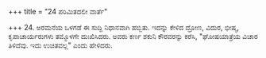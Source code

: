 +++
title = "24 ಪರಿಮಿತದಲೀ ವಾರ್ತೆ"

+++
24. ಅರಮನೆಯ ಒಳಗಡೆ ಈ ಸುದ್ದಿ ನಿಧಾನವಾಗಿ ಹಬ್ಬಿತು. ಇದನ್ನು ಕೇಳಿದ ದ್ರೋಣ, ವಿದುರ, ಭೀಷ್ಮ, ಕೃಪಾಚಾರ್ಯರುಗಳು ತಮ್ಮೊಳಗೇ ದುಃಖಿಸಿದರು.  ಅವರು ಕರ್ಣ ಶಕುನಿ ಕೌರವರನ್ನು ಕರೆಸಿ, "ಘೋಷಯಾತ್ರೆಯ ವಿಚಾರ ತಿಳಿದೆವು. ಇದು ಉಚಿತವಲ್ಲ" ಎಂದು ಹೇಳಿದರು.
